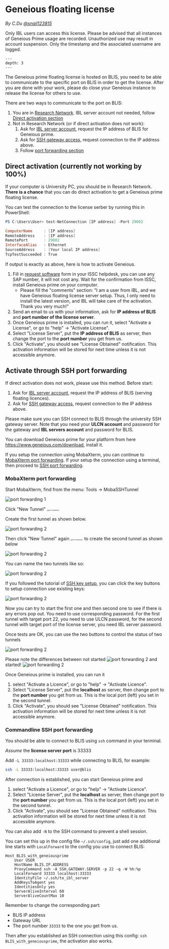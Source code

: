 # Geneious floating license

*By C.Du [@snail123815](https://github.com/snail123815)*

Only IBL users can access this license. Please be advised that all instances of Geneious Prime usage are recorded. Unauthorized use may result in account suspension. Only the timestamp and the associated username are logged.

```{contents}
---
depth: 3
---
```

The Geneious prime floating license is hosted on BLIS, you need to be able to communicate to the specific port on BLIS in order to get the license. After you are done with your work, please do close your Geneious instance to release the license for others to use.

There are two ways to communicate to the port on BLIS:

1. You are in [Research Network](./Intro.md#what-is-research-network). IBL server account not needed, follow [Direct activation section](#direct-activation-currently-not-working-by-100)
2. Not in Research Network (or if direct activation does not work):
    1. Ask for [IBL server account](./Intro.md#get-access), request the IP address of BLIS for Geneious prime.
    2. Ask for [SSH gateway access](./Intro.md#leiden-university-gateways), request connection to the IP address above.
    3. Follow [port forwarding section](#activate-through-ssh-port-forwarding)

## Direct activation (currently not working by 100%)

If your computer is University PC, you should be in Research Network. **There is a chance** that you can do direct activation to get a Geneious prime floating license.

You can test the connection to the license serber by running this in PowerShell:

```powershell
PS C:\Users\User> test-NetConnection [IP address] -Port 29002

ComputerName     : [IP address]
RemoteAddress    : [IP address]
RemotePort       : 29002
InterfaceAlias   : Ethernet
SourceAddress    : [Your local IP address]
TcpTestSucceeded : True
```

If output is exactly as above, here is how to activate Geneious.

1. Fill in [request software](https://www.staff.universiteitleiden.nl/ict/help-and-support/application-forms/application-forms/science/institute-of-biology-leiden-ibl?cf=science&cd=institute-of-biology-leiden-ibl) form in your ISSC helpdesk, you can use any SAP number, it will not cost any. Wait for the confirmation from ISSC, install Geneious prime on your computer.
    - Please fill the "comments" section: "I am a user from IBL, and we have Geneious floating license server setup. Thus, I only need to install the latest version, and IBL will take care of the activation. Thank you very much!"
2. Send an email to us with your information, ask for **IP address of BLIS** and **port number of the license server**.
3. Once Geneious prime is installed, you can run it, select "Activate a License", or go to "help" -> "Activate License".
4. Select "License Server", put the **IP address of BLIS** as server, then change the port to the **port number** you get from us.
5. Click "Activate", you should see "License Obtained" notification. This activation information will be stored for next time unless it is not accessible anymore.

## Activate through SSH port forwarding

If direct activation does not work, please use this method. Before start:

1. Ask for [IBL server account](./Intro.md#get-access), request the IP address of BLIS (serving floating licences).
2. Ask for [SSH gateway access](./Intro.md#leiden-university-gateways), request connection to the IP address above.

Please make sure you can SSH connect to BLIS through the university SSH gateway server. Note that you need your **ULCN account** and password for the gateway and **IBL servers account** and password for BLIS.

You can download Geneious prime for your platform from here https://www.geneious.com/download, install it.

If you setup the connection using MobaXterm, you can continue to [MobaXterm port forwarding](#mobaxterm-port-forwarding). If your setup the connection using a terminal, then proceed to [SSH port forwarding](#commandline-ssh-port-forwarding).

### MobaXterm port forwarding

Start MobaXterm, find from the menu: Tools -> MobaSSHTunnel

![port forwarding 1](../_static/images/port_forwarding_mobaxterm_1_menu_item.png)

<p>Click "New Tunnel" <img alt="port forwarding 2" src="../_static/images/port_forwarding_mobaxterm_2_new_tunnel.png" style="zoom:30%"/></p>

Create the first tunnel as shown below.

![port forwarding 2](../_static/images/port_forwarding_mobaxterm_3_tunnel_1.png)

<p>Then click "New Tunnel" again <img alt="port forwarding 2" src="../_static/images/port_forwarding_mobaxterm_2_new_tunnel.png" style="zoom:30%"/> to create the second tunnel as shown below</p>

![port forwarding 2](../_static/images/port_forwarding_mobaxterm_4_tunnel_2.png)

You can name the two tunnels like so:

![port forwarding 2](../_static/images/port_forwarding_mobaxterm_5_two_tunnels.png)

If you followed the tutorial of [SSH key setup](../ssh%20access/ssh%20access%20mobaxterm.md), you can click the key buttons to setup connection use existing keys:

![port forwarding 2](../_static/images/port_forwarding_mobaxterm_6_two_tunnels_keysetup.png)

Now you can try to start the first one and then second one to see if there is any errors pop out. You need to use corresponding password. For the first tunnel with target port 22, you need to use ULCN password, for the second tunnel with target port of the license server, you need IBL server password.

Once tests are OK, you can use the two buttons to control the status of two tunnels

![port forwarding 2](../_static/images/port_forwarding_mobaxterm_7_start_stop_all.png)

Please note the differences between not started ![port forwarding 2](../_static/images/port_forwarding_mobaxterm_8_not_started.png) and started! ![port forwarding 2](../_static/images/port_forwarding_mobaxterm_9_all_started.png)

Once Geneious prime is installed, you can run it
1. select "Activate a Licence", or go to "help" -> "Activate Licence".
2. Select "License Server", put the **localhost** as server, then change port to the **port number** you get from us. This is the local port (left) you set in the second tunnel.
3. Click "Activate", you should see "License Obtained" notification. This activation information will be stored for next time unless it is not accessible anymore.

### Commandline SSH port forwarding

You should be able to connect to BLIS using `ssh` command in your terminal.

*Assume* the **license server port** is 33333

Add `-L 33333:localhost:33333` while connecting to BLIS, for example:

```sh
ssh -L 33333:localhost:33333 user@blis
```

After connection is established, you can start Geneious prime and 
1. select "Activate a Licence", or go to "help" -> "Activate Licence".
2. Select "License Server", put the **localhost** as server, then change port to the **port number** you get from us. This is the local port (left) you set in the second tunnel.
3. Click "Activate", you should see "License Obtained" notification. This activation information will be stored for next time unless it is not accessible anymore.

You can also add `-N` to the SSH command to prevent a shell session.

You can set this up in the config file `~/.ssh/config`, just add one additional line starts with `LocalForward` to the config you use to connect BLIS:

```
Host BLIS_with_geneiousprime
    User USER
    HostName BLIS.IP.ADDRESS
    ProxyCommand ssh -A SSH.GATEWAY.SERVER -p 22 -q -W %h:%p
    LocalForward 33333 localhost:33333
    IdentityFile ~/.ssh/to_ibl_server
    AddKeysToAgent yes
    IdentitiesOnly yes
    ServerAliveInterval 60
    ServerAliveCountMax 10
```

Remember to change the corresponding part:
- BLIS IP address
- Gateway URL
- The port number `33333` to the one you get from us.

Then after you established an SSH connection using this config: `ssh BLIS_with_geneiousprime`, the activation also works.